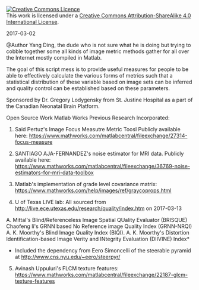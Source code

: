 [![Creative Commons Licence](https://i.creativecommons.org/l/by-sa/4.0/88x31.png)](http://creativecommons.org/licenses/by-sa/4.0/)  
This work is licensed under a [Creative Commons Attribution-ShareAlike 4.0 International License](http://creativecommons.org/licenses/by-sa/4.0/).

2017-03-02

@Author Yang Ding, the dude who is not sure what he is doing but trying to cobble together some all kinds of image metric methods gather for all over the Internet mostly compiled in Matlab. 

The goal of this script mess is to provide useful measures for people to be able to effectively calculate the various forms of metrics such that a statistical distribution of these variable based on image sets can be inferred and quality control can be established based on these parameters. 

Sponsored by Dr. Gregory Lodygensky from St. Justine Hospital as a part of the Canadian Neonatal Brain Platform. 

Open Source Work  Matlab Works Previous Research Incorporated:

1. Said Pertuz's Image  Focus Measutre Metric Toosl
Publicly available here: https://www.mathworks.com/matlabcentral/fileexchange/27314-focus-measure

2. SANTIAGO AJA-FERNANDEZ's noise estimator for MRI data. 
Publicly available here: https://www.mathworks.com/matlabcentral/fileexchange/36769-noise-estimators-for-mri-data-toolbox

3. Matlab's implementation of grade level covariance matrix:
https://www.mathworks.com/help/images/ref/graycoprops.html

4. U of Texas LIVE lab: All sourced from http://live.ece.utexas.edu/research/quality/index.htm on 2017-03-13

A. Mittal's Blind/Referenceless Image Spatial QUality Evaluator (BRISQUE) 
Chaofeng li's GRNN based No Reference image Quality Index (GRNN-NRQI) 
A. K. Moorthy's Blind Image Quality Index (BIQI). 
A. K. Moorthy's Distortion Identification-based Image Verity and INtegrity Evaluation (DIIVINE) Index*  

* Included the dependency from Eero Simoncelli of the steerable pyramid at http://www.cns.nyu.edu/~eero/steerpyr/

5. Avinash Uppuluri's FLCM texture features: https://www.mathworks.com/matlabcentral/fileexchange/22187-glcm-texture-features